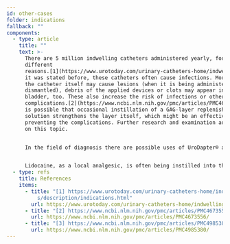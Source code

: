 ```yaml
---
id: other-cases
folder: indications
fallback: ""
components:
  - type: article
    title: ""
    text: >-
      There are 5 million indwelling catheters administered yearly, for several
      different
      reasons.[1](https://www.urotoday.com/urinary-catheters-home/indwelling-catheters/description/indications.html) As
      it was stated before, these catheters often cause infections. Moreover,
      the catheter itself may cause lesions (when it is being administered or
      dismantled), debris of the applied devices or clots may appear in the
      bladder, too. These also increase the risk of infections or other
      complications.[2](https://www.ncbi.nlm.nih.gov/pmc/articles/PMC4673556/),[3](https://www.ncbi.nlm.nih.gov/pmc/articles/PMC4985380/) It
      is possible that occasional instillation of a GAG-layer replenisher
      solution strengthens the layer itself, which might be an effective way for
      preventing the complications. Further research and examination are needed
      on this topic.


      In the field of diagnosis there are possible uses of UroDapter® as well. Retrograde urethrography, for example is usually performed with a catheter with which the contrast materials needed for imaging are delivered. In certain cases, the administration of these materials to the urethra too might reveal additional information.


      Lidocaine, as a local analgesic, is often being instilled into the bladder in many different conditions. Regardless of the condition being treated UroDapter® can be beneficial to deliver lidocaine. It is an additional advantage that the drug affects the urethra, too, since in many urinary conditions patients experience pain in that area as well.
  - type: refs
    title: References
    items:
      - title: "[1] https://www.urotoday.com/urinary-catheters-home/indwelling-catheter\
          s/description/indications.html"
        url: https://www.urotoday.com/urinary-catheters-home/indwelling-catheters/description/indications.html
      - title: "[2] https://www.ncbi.nlm.nih.gov/pmc/articles/PMC4673556/"
        url: https://www.ncbi.nlm.nih.gov/pmc/articles/PMC4673556/
      - title: "[3] https://www.ncbi.nlm.nih.gov/pmc/articles/PMC4985380/"
        url: https://www.ncbi.nlm.nih.gov/pmc/articles/PMC4985380/
---
```


